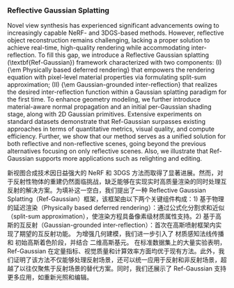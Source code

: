 ### Reflective Gaussian Splatting

Novel view synthesis has experienced significant advancements owing to increasingly capable NeRF- and 3DGS-based methods. However, reflective object reconstruction remains challenging, lacking a proper solution to achieve real-time, high-quality rendering while accommodating inter-reflection. To fill this gap, we introduce a Reflective Gaussian splatting (\textbf{Ref-Gaussian}) framework characterized with two components: (I) {\em Physically based deferred rendering} that empowers the rendering equation with pixel-level material properties via formulating split-sum approximation; (II) {\em Gaussian-grounded inter-reflection} that realizes the desired inter-reflection function within a Gaussian splatting paradigm for the first time. To enhance geometry modeling, we further introduce material-aware normal propagation and an initial per-Gaussian shading stage, along with 2D Gaussian primitives. Extensive experiments on standard datasets demonstrate that Ref-Gaussian surpasses existing approaches in terms of quantitative metrics, visual quality, and compute efficiency. Further, we show that our method serves as a unified solution for both reflective and non-reflective scenes, going beyond the previous alternatives focusing on only reflective scenes. Also, we illustrate that Ref-Gaussian supports more applications such as relighting and editing.

新视图合成技术因日益强大的 NeRF 和 3DGS 方法而取得了显著进展。然而，对于反射性物体的重建仍然面临挑战，缺乏能够在实现实时高质量渲染的同时处理互反射的解决方案。为填补这一空白，我们提出了一种 Reflective Gaussian Splatting（Ref-Gaussian）框架，该框架由以下两个关键组件构成：1) 基于物理的延迟渲染（Physically based deferred rendering）：通过公式化分割求和近似（split-sum approximation），使渲染方程具备像素级材质属性支持。2)	基于高斯的互反射（Gaussian-grounded inter-reflection）：首次在高斯喷射框架内实现了期望的互反射功能。
为增强几何建模，我们进一步引入了 材质感知法线传播 和 初始高斯着色阶段，并结合 二维高斯基元。
在标准数据集上的大量实验表明，Ref-Gaussian 在定量指标、视觉质量和计算效率方面均优于现有方法。此外，我们证明了该方法不仅能够处理反射场景，还可以统一应用于反射和非反射场景，超越了以往仅聚焦于反射场景的替代方案。同时，我们还展示了 Ref-Gaussian 支持更多应用，如重新光照和编辑。
